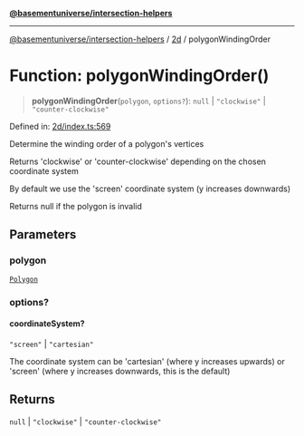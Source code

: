 [**@basementuniverse/intersection-helpers**](../../README.md)

***

[@basementuniverse/intersection-helpers](../../README.md) / [2d](../README.md) / polygonWindingOrder

# Function: polygonWindingOrder()

> **polygonWindingOrder**(`polygon`, `options?`): `null` \| `"clockwise"` \| `"counter-clockwise"`

Defined in: [2d/index.ts:569](https://github.com/basementuniverse/intersection-helpers/blob/a748c1cf3d5365b189253eb2878888a254b5c3a1/src/2d/index.ts#L569)

Determine the winding order of a polygon's vertices

Returns 'clockwise' or 'counter-clockwise' depending on the chosen
coordinate system

By default we use the 'screen' coordinate system (y increases downwards)

Returns null if the polygon is invalid

## Parameters

### polygon

[`Polygon`](../types/type-aliases/Polygon.md)

### options?

#### coordinateSystem?

`"screen"` \| `"cartesian"`

The coordinate system can be 'cartesian' (where y increases upwards) or
'screen' (where y increases downwards, this is the default)

## Returns

`null` \| `"clockwise"` \| `"counter-clockwise"`
